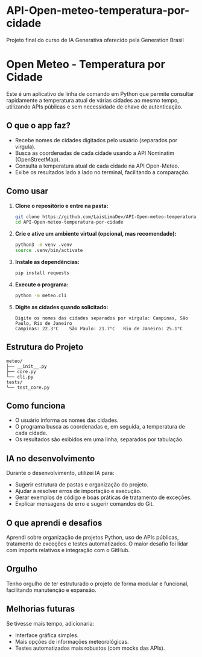 # API-Open-meteo-temperatura-por-cidade

Projeto final do curso de IA Generativa oferecido pela Generation Brasil 

# Open Meteo - Temperatura por Cidade

Este é um aplicativo de linha de comando em Python que permite consultar rapidamente a temperatura atual de várias cidades ao mesmo tempo, utilizando APIs públicas e sem necessidade de chave de autenticação.

## O que o app faz?

- Recebe nomes de cidades digitados pelo usuário (separados por vírgula).
- Busca as coordenadas de cada cidade usando a API Nominatim (OpenStreetMap).
- Consulta a temperatura atual de cada cidade na API Open-Meteo.
- Exibe os resultados lado a lado no terminal, facilitando a comparação.

## Como usar

1. **Clone o repositório e entre na pasta:**
    ```bash
    git clone https://github.com/LaisLimaDev/API-Open-meteo-temperatura-por-cidade.git
    cd API-Open-meteo-temperatura-por-cidade
    ```

2. **Crie e ative um ambiente virtual (opcional, mas recomendado):**
    ```bash
    python3 -m venv .venv
    source .venv/bin/activate
    ```

3. **Instale as dependências:**
    ```bash
    pip install requests
    ```

4. **Execute o programa:**
    ```bash
    python -m meteo.cli
    ```

5. **Digite as cidades quando solicitado:**
    ```
    Digite os nomes das cidades separados por vírgula: Campinas, São Paulo, Rio de Janeiro
    Campinas: 22.3°C	São Paulo: 21.7°C	Rio de Janeiro: 25.1°C
    ```

## Estrutura do Projeto

```
meteo/
├── __init__.py
├── core.py
└── cli.py
tests/
└── test_core.py
```

## Como funciona

- O usuário informa os nomes das cidades.
- O programa busca as coordenadas e, em seguida, a temperatura de cada cidade.
- Os resultados são exibidos em uma linha, separados por tabulação.

## IA no desenvolvimento

Durante o desenvolvimento, utilizei IA para:
- Sugerir estrutura de pastas e organização do projeto.
- Ajudar a resolver erros de importação e execução.
- Gerar exemplos de código e boas práticas de tratamento de exceções.
- Explicar mensagens de erro e sugerir comandos do Git.

## O que aprendi e desafios

Aprendi sobre organização de projetos Python, uso de APIs públicas, tratamento de exceções e testes automatizados. O maior desafio foi lidar com imports relativos e integração com o GitHub.

## Orgulho

Tenho orgulho de ter estruturado o projeto de forma modular e funcional, facilitando manutenção e expansão.

## Melhorias futuras

Se tivesse mais tempo, adicionaria:
- Interface gráfica simples.
- Mais opções de informações meteorológicas.
- Testes automatizados mais robustos (com mocks das APIs).
